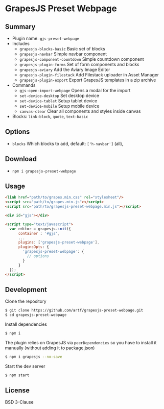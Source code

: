 # GrapesJS Preset Webpage



## Summary

* Plugin name: `gjs-preset-webpage`
* Includes
  * `grapesjs-blocks-basic` Basic set of blocks
  * `grapesjs-navbar` Simple navbar component
  * `grapesjs-component-countdown` Simple countdown component
  * `grapesjs-plugin-forms` Set of form components and blocks
  * `grapesjs-aviary` Add the Aviary Image Editor
  * `grapesjs-plugin-filestack` Add Filestack uploader in Asset Manager
  * `grapesjs-plugin-export` Export GrapesJS templates in a zip archive
* Commands
  * `gjs-open-import-webpage` Opens a modal for the import
  * `set-device-desktop` Set desktop device
  * `set-device-tablet` Setup tablet device
  * `set-device-mobile` Setup mobile device
  * `canvas-clear` Clear all components and styles inside canvas
* Blocks: `link-block`, `quote`, `text-basic`





## Options

* `blocks` Which blocks to add, default: `['h-navbar']` (all),





## Download

* `npm i grapesjs-preset-webpage`





## Usage

```html
<link href="path/to/grapes.min.css" rel="stylesheet"/>
<script src="path/to/grapes.min.js"></script>
<script src="path/to/grapesjs-preset-webpage.min.js"></script>

<div id="gjs"></div>

<script type="text/javascript">
  var editor = grapesjs.init({
      container : '#gjs',
      ...
      plugins: ['grapesjs-preset-webpage'],
      pluginsOpts: {
        'grapesjs-preset-webpage': {
          // options
        }
      }
  });
</script>
```





## Development

Clone the repository

```sh
$ git clone https://github.com/artf/grapesjs-preset-webpage.git
$ cd grapesjs-preset-webpage
```

Install dependencies

```sh
$ npm i
```

The plugin relies on GrapesJS via `peerDependencies` so you have to install it manually (without adding it to package.json)

```sh
$ npm i grapesjs --no-save
```

Start the dev server

```sh
$ npm start
```





## License

BSD 3-Clause
